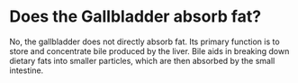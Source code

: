 # Does the Gallbladder absorb fat?

No, the gallbladder does not directly absorb fat. Its primary function is to store and concentrate bile produced by the liver. Bile aids in breaking down dietary fats into smaller particles, which are then absorbed by the small intestine.